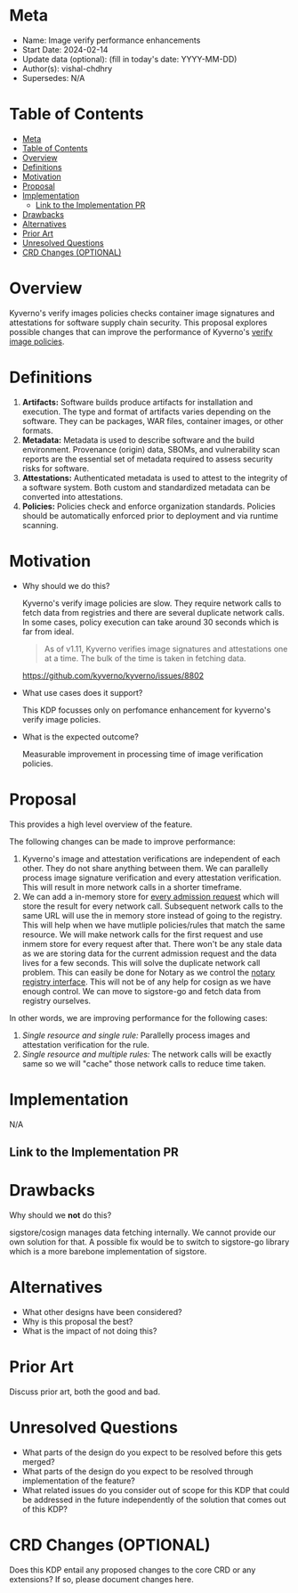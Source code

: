 # Meta
[meta]: #meta
- Name: Image verify performance enhancements
- Start Date: 2024-02-14
- Update data (optional): (fill in today's date: YYYY-MM-DD)
- Author(s): vishal-chdhry
- Supersedes: N/A

# Table of Contents
[table-of-contents]: #table-of-contents
- [Meta](#meta)
- [Table of Contents](#table-of-contents)
- [Overview](#overview)
- [Definitions](#definitions)
- [Motivation](#motivation)
- [Proposal](#proposal)
- [Implementation](#implementation)
  - [Link to the Implementation PR](#link-to-the-implementation-pr)
- [Drawbacks](#drawbacks)
- [Alternatives](#alternatives)
- [Prior Art](#prior-art)
- [Unresolved Questions](#unresolved-questions)
- [CRD Changes (OPTIONAL)](#crd-changes-optional)

# Overview
[overview]: #overview

Kyverno's verify images policies checks container image signatures and attestations for software supply chain security. This proposal explores possible changes that can improve the performance of Kyverno's [verify image policies](https://kyverno.io/docs/writing-policies/verify-images/).

# Definitions
[definitions]: #definitions

1. **Artifacts:** Software builds produce artifacts for installation and execution. The type and format of artifacts varies depending on the software. They can be packages, WAR files, container images, or other formats. 
2. **Metadata:** Metadata is used to describe software and the build environment. Provenance (origin) data, SBOMs, and vulnerability scan reports are the essential set of metadata required to assess security risks for software.
3. **Attestations:**  Authenticated metadata is used to attest to the integrity of a software system. Both custom and standardized metadata can be converted into attestations.
4. **Policies:** Policies check and enforce organization standards. Policies should be automatically enforced prior to deployment and via runtime scanning. 

# Motivation
[motivation]: #motivation

- Why should we do this?
  
  Kyverno's verify image policies are slow. They require network calls to fetch data from registries and there are several duplicate network calls. In some cases, policy execution can take around 30 seconds which is far from ideal. 
  > As of v1.11, Kyverno verifies image signatures and attestations one at a time. The bulk of the time is taken in fetching data.
  
  https://github.com/kyverno/kyverno/issues/8802

- What use cases does it support?
  
  This KDP focusses only on perfomance enhancement for kyverno's verify image policies.
  
- What is the expected outcome?

  Measurable improvement in processing time of image verification policies.

# Proposal

This provides a high level overview of the feature.

The following changes can be made to improve performance:
1. Kyverno's image and attestation verifications are independent of each other. They do not share anything between them. We can parallelly process image signature verification and every attestation verification. This will result in more network calls in a shorter timeframe.
2. We can add a in-memory store for [every admission request](https://github.com/kyverno/kyverno/blob/03c6635b6c367aa7f56ec0f5f15f3fbb4330f7f8/pkg/webhooks/resource/imageverification/handler.go#L78) which will store the result for every network call. Subsequent network calls to the same URL will use the in memory store instead of going to the registry. This will help when we have mutliple policies/rules that match the same resource. We will make network calls for the first request and use inmem store for every request after that. There won't be any stale data as we are storing data for the current admission request and the data lives for a few seconds. This will solve the duplicate network call problem. This can easily be done for Notary as we control the [notary registry interface](https://github.com/kyverno/kyverno/blob/03c6635b6c367aa7f56ec0f5f15f3fbb4330f7f8/pkg/notary/repository.go). This will not be of any help for cosign as we have enough control. We can move to sigstore-go and fetch data from registry ourselves. 

In other words, we are improving performance for the following cases:
1. *Single resource and single rule:* Parallelly process images and attestation verification for the rule.
2. *Single resource and multiple rules:* The network calls will be exactly same so we will "cache" those network calls to reduce time taken.

# Implementation

N/A

## Link to the Implementation PR

# Drawbacks

Why should we **not** do this?

sigstore/cosign manages data fetching internally. We cannot provide our own solution for that. A possible fix would be to switch to sigstore-go library which is a more barebone implementation of sigstore.

# Alternatives

- What other designs have been considered?
- Why is this proposal the best?
- What is the impact of not doing this?

# Prior Art

Discuss prior art, both the good and bad.

# Unresolved Questions

- What parts of the design do you expect to be resolved before this gets merged?
- What parts of the design do you expect to be resolved through implementation of the feature?
- What related issues do you consider out of scope for this KDP that could be addressed in the future independently of the solution that comes out of this KDP?

# CRD Changes (OPTIONAL)

Does this KDP entail any proposed changes to the core CRD or any extensions? If so, please document changes here.